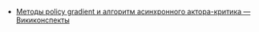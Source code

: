 - [Методы policy gradient и алгоритм асинхронного актора-критика — Викиконспекты](https://neerc.ifmo.ru/wiki/index.php?title=%D0%9C%D0%B5%D1%82%D0%BE%D0%B4%D1%8B_policy_gradient_%D0%B8_%D0%B0%D0%BB%D0%B3%D0%BE%D1%80%D0%B8%D1%82%D0%BC_%D0%B0%D1%81%D0%B8%D0%BD%D1%85%D1%80%D0%BE%D0%BD%D0%BD%D0%BE%D0%B3%D0%BE_%D0%B0%D0%BA%D1%82%D0%BE%D1%80%D0%B0-%D0%BA%D1%80%D0%B8%D1%82%D0%B8%D0%BA%D0%B0)